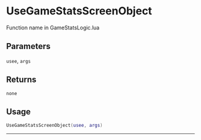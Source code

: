 # UseGameStatsScreenObject
Function name in GameStatsLogic.lua
## Parameters
`usee`, `args`
## Returns
`none`
## Usage
```lua
UseGameStatsScreenObject(usee, args)
```
---
